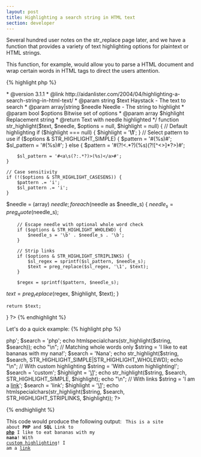 ```yaml
---
layout: post
title: Highlighting a search string in HTML text
section: developer
---
```

Several hundred user notes on the str_replace page later, and we have a function that provides a variety of text highlighting options for plaintext or HTML strings.

This function, for example, would allow you to parse a HTML document and wrap certain words in HTML tags to direct the users attention.

{% highlight php %}
<?php
/**
 * Perform a simple text replace
 * This should be used when the string does not contain HTML
 * (off by default)
 */
define('STR_HIGHLIGHT_SIMPLE', 1);

/**
 * Only match whole words in the string
 * (off by default)
 */
define('STR_HIGHLIGHT_WHOLEWD', 2);

/**
 * Case sensitive matching
 * (off by default)
 */
define('STR_HIGHLIGHT_CASESENS', 4);

/**
 * Overwrite links if matched
 * This should be used when the replacement string is a link
 * (off by default)
 */
define('STR_HIGHLIGHT_STRIPLINKS', 8);

/**
 * Highlight a string in text without corrupting HTML tags
 *
 * @author      Aidan Lister <aidan@php.net>
 * @version     3.1.1
 * @link        http://aidanlister.com/2004/04/highlighting-a-search-string-in-html-text/
 * @param       string          $text           Haystack - The text to search
 * @param       array|string    $needle         Needle - The string to highlight
 * @param       bool            $options        Bitwise set of options
 * @param       array           $highlight      Replacement string
 * @return      Text with needle highlighted
 */
function str_highlight($text, $needle, $options = null, $highlight = null)
{
    // Default highlighting
    if ($highlight === null) {
        $highlight = '<strong>\1</strong>';
    }

    // Select pattern to use
    if ($options & STR_HIGHLIGHT_SIMPLE) {
        $pattern = '#(%s)#';
        $sl_pattern = '#(%s)#';
    } else {
        $pattern = '#(?!<.*?)(%s)(?![^<>]*?>)#';
        $sl_pattern = '#<a\s(?:.*?)>(%s)</a>#';
    }

    // Case sensitivity
    if (!($options & STR_HIGHLIGHT_CASESENS)) {
        $pattern .= 'i';
        $sl_pattern .= 'i';
    }

$needle = (array) $needle;
foreach ($needle as $needle_s) {
        $needle_s = preg_quote($needle_s);

        // Escape needle with optional whole word check
        if ($options & STR_HIGHLIGHT_WHOLEWD) {
            $needle_s = '\b' . $needle_s . '\b';
        }

        // Strip links
        if ($options & STR_HIGHLIGHT_STRIPLINKS) {
            $sl_regex = sprintf($sl_pattern, $needle_s);
            $text = preg_replace($sl_regex, '\1', $text);
        }

        $regex = sprintf($pattern, $needle_s);
$text = preg_replace($regex, $highlight, $text);
}

    return $text;
}
?>
{% endhighlight %}

Let's do a quick example:
{% highlight php %}
<?php
// Simple Example
$string = 'This is a site about PHP and SQL';
$search = array('php', 'sql');
echo str_highlight($string, $search);
echo "\n";
 
// With HTML in the text
$string = 'Link to <a href="php">php</a>';
$search = 'php';
echo htmlspecialchars(str_highlight($string, $search));
echo "\n";
 
// Matching whole words only
$string = 'I like to eat bananas with my nana!';
$search = 'Nana';
echo str_highlight($string, $search, STR_HIGHLIGHT_SIMPLE|STR_HIGHLIGHT_WHOLEWD);
echo "\n";
 
// With custom highlighting
$string = 'With custom highlighting!';
$search = 'custom';
$highlight = '<span style="text-decoration: underline;">\1</span>';
echo str_highlight($string, $search, STR_HIGHLIGHT_SIMPLE, $highlight);
echo "\n";
 
// With links
$string = 'I am a <a href="http://www.php.net">link</a>';
$search = 'link';
$highlight = '<a href="http://www.google.com/">\1</a>';
echo htmlspecialchars(str_highlight($string, $search, STR_HIGHLIGHT_STRIPLINKS, $highlight));
?>
{% endhighlight %}

This code would produce the following output:
<code>
This is a site about <strong>PHP</strong> and <strong>SQL</strong>
Link to <a href="/php/"><strong>php</strong></a>
I like to eat bananas with my <strong>nana</strong>!
With <span style="text-decoration: underline;">custom highlighting</span>!
I am a <a href="http://www.google.com/">link</a>
</code>